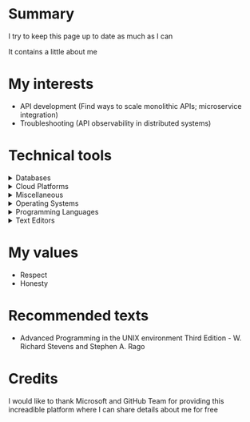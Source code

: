 
# Summary
I try to keep this page up to date as much as I can

It contains a little about me

# My interests
* API development (Find ways to scale monolithic APIs; microservice integration)
* Troubleshooting (API observability in distributed systems)

# Technical tools

<details>
<summary>Databases</summary>

* MariaDB
* Memcached
* PostgreSQL
* Redis
</details>

<details>
<summary>Cloud Platforms</summary>

* AWS
</details>

<details>

<summary>Miscellaneous</summary>
 
* Docker
* Git
* Firefox
* Jails (FreeBSD)
* Kubernetes
* POSIX.1 utils (e.g. grep and find)
  * I prefer BSD utils
* tmux
</details>

<details>
<summary>Operating Systems</summary>
 
* FreeBSD
* openSUSE
</details>

<details>
<summary>Programming Languages</summary>

* C
* JavaScript
* Ruby
* SQL
</details>

<details>
<summary>Text Editors</summary>
 
* Emacs
* Vim
</details>

# My values
* Respect
* Honesty


# Recommended texts
* Advanced Programming in the UNIX environment Third Edition - W. Richard Stevens and Stephen A. Rago

# Credits
I would like to thank Microsoft and GitHub Team for providing this increadible platform where I can share details about me for free


<!--
## Hi there 👋

**kaiquekandykoga/kaiquekandykoga** is a ✨ _special_ ✨ repository because its `README.md` (this file) appears on your GitHub profile.

Here are some ideas to get you started:

- 🔭 I’m currently working on ...
- 🌱 I’m currently learning ...
- 👯 I’m looking to collaborate on ...
- 🤔 I’m looking for help with ...
- 💬 Ask me about ...
- 📫 How to reach me: ...
- 😄 Pronouns: ...
- ⚡ Fun fact: ...
-->
